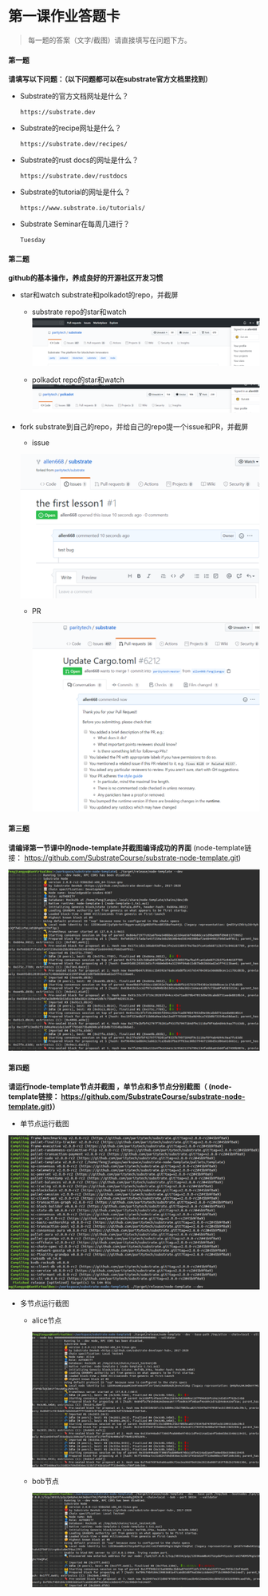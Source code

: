 # 第一课作业答题卡

> 每一题的答案（文字/截图）请直接填写在问题下方。

#### 第一题

**请填写以下问题：（以下问题都可以在substrate官方文档里找到）**

- Substrate的官方文档网址是什么？

  ```
  https://substrate.dev
  ```

- Substrate的recipe网址是什么？

  ```
  https://substrate.dev/recipes/
  ```

- Substrate的rust docs的网址是什么？

  ```
  https://substrate.dev/rustdocs
  ```

- Substrate的tutorial的网址是什么？

  ```
  https://www.substrate.io/tutorials/
  ```

- Substrate Seminar在每周几进行？

  ```
  Tuesday
  ```



#### 第二题

**github的基本操作，养成良好的开源社区开发习惯**

- star和watch substrate和polkadot的repo，并截屏

  - substrate repo的star和watch
  ![substrate-star](./substrate-star.png)
  
  - polkadot repo的star和watch
  ![polkadot-star](./polkadot-star.png)

- fork substrate到自己的repo，并给自己的repo提一个issue和PR，并截屏

  - issue

  ![issue](./issue.png)

  - PR

    ![pr](./pr.png)



#### 第三题

**请编译第一节课中的node-template并截图编译成功的界面** (node-template链接： https://github.com/SubstrateCourse/substrate-node-template.git)

![1591080307943](./build.png)

#### 第四题

**请运行node-template节点并截图 ，单节点和多节点分别截图（ (node-template链接： https://github.com/SubstrateCourse/substrate-node-template.git)）**

- 单节点运行截图

![1591080369768](./single.png)

- 多节点运行截图
  - alice节点

    ![1591080721704](./double-alice.png)

  - bob节点

    ![1591080781055](./double-bob.png)
